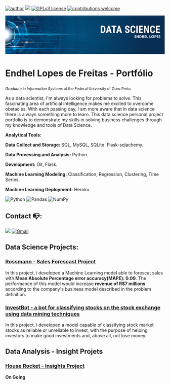[![author](https://img.shields.io/badge/author-endhel-red.svg)](https://www.linkedin.com/in/endhellopes) [![](https://img.shields.io/badge/python-3.7+-blue.svg)](https://www.python.org/downloads/release/python-365/) [![GPLv3 license](https://img.shields.io/badge/License-GPLv3-blue.svg)](http://perso.crans.org/besson/LICENSE.html) [![contributions welcome](https://img.shields.io/badge/contributions-welcome-brightgreen.svg?style=flat)](https://github.com/endhel/portifolio-data-science/issues)

<p align="center">
  <img src="banner.png" >
</p>

# Endhel Lopes de Freitas - Portfólio

<sub>*Graduate in Information Systems* at the Federal University of Ouro Preto</sub>

As a data scientist, I'm always looking for problems to solve. This fascinating area of artificial intelligence makes me excited to overcome obstacles. With each passing day, I am more aware that in data science there is always something more to learn. This data science personal project portfolio is to demonstrate my skills in solving business challenges through my knowledge and tools of Data Science.

**Analytical Tools:**

**Data Collect and Storage:** SQL, MySQL, SQLite. Flask-sqlachemy.

**Data Processing and Analysis:** Python.

**Development:** Git, Flask.

**Machine Learning Modeling:** Classification, Regression, Clustering, Time Series.

**Machine Learning Deployment:** Heroku.

<img alt="Python" src="https://img.shields.io/badge/python-%2314354C.svg?style=for-the-badge&logo=python&logoColor=white"/> <img alt="Pandas" src="https://img.shields.io/badge/pandas-%23150458.svg?style=for-the-badge&logo=pandas&logoColor=white" /> <img alt="NumPy" src="https://img.shields.io/badge/numpy-%23013243.svg?style=for-the-badge&logo=numpy&logoColor=white" />



## Contact :mailbox_with_no_mail::

 [<img src="https://img.shields.io/badge/linkedin-%230077B5.svg?&style=for-the-badge&logo=linkedin&logoColor=white" />](https://www.linkedin.com/in/endhellopes/) 
 [<img alt="Gmail" src="https://img.shields.io/badge/-Gmail-c14438?style=for-the-badge&logo=Gmail&logoColor=white&link=mailto:endhellopes75@gmail.com" />](mailto:endhellopes75@gmail.com)

## Data Science Projects:

### [Rossmann - Sales Forescast Project](https://github.com/endhel/Rossmann-Store-Sales-Forecasting)

In this project, i developed a Machine Learning model able to forescat sales with **Mean Absolute Percentage error accuracy(MAPE): 0.09**.
The performance of this model would increase **revenue of R$7 millions** according to the company's business model described in the problem definition.

### [InvestBot - a bot for classifying stocks on the stock exchange using data mining techniques](https://github.com/endhel/InvestBot)

In this project, i developed a model capable of classifying stock market stocks as reliable or unreliable to invest, with the purpose of helping investors to make good investments and, above all, not lose money.

## Data Analysis - Insight Projets

### [House Rocket - Insights Project]()

**On Going**





